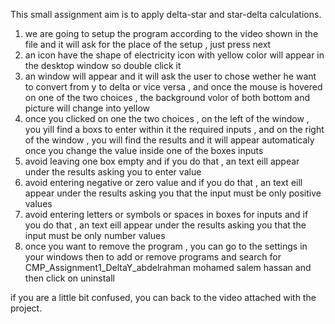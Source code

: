 This small assignment aim is to apply delta-star and star-delta calculations.

1. we are going to setup the program according to the video shown in the file and it will ask for the place of the setup , just press next
2. an icon have the shape of electricity icon with yellow color will appear in the desktop window so double click it 
3. an window will appear and it will ask the user to chose wether he want to convert from y to delta or vice versa , and once the mouse is hovered on one of the two choices , the background volor of both bottom and picture will change into yellow
4. once you clicked on one the two choices , on the left of the window , you yill find a boxs to enter within it the required inputs , and on the right of the window , you will find the results and it will appear automaticaly once you change the value inside one of the boxes inputs
5. avoid leaving one box empty and if you do that , an text eill appear under the results asking you to enter value
6. avoid entering negative or zero value and if you do that , an text eill appear under the results asking you that the input must be only positive values
7. avoid entering letters or symbols or spaces in boxes for inputs  and if you do that , an text eill appear under the results asking you that the input must be only number values
8. once you want to remove the program , you can go to the settings in your windows then to add or remove programs and search for CMP_Assignment1_DeltaY_abdelrahman mohamed salem hassan and then click on uninstall 

if you are a little bit confused, you can back to the video attached with the project.
